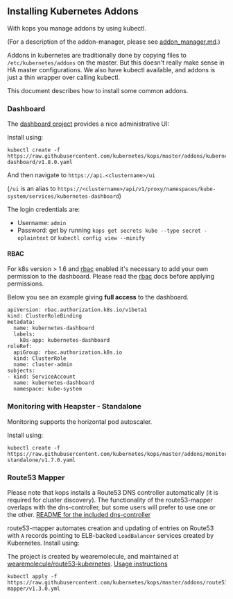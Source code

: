 ## Installing Kubernetes Addons

With kops you manage addons by using kubectl.

(For a description of the addon-manager, please see [addon_manager.md](addon_manager.md).)

Addons in kubernetes are traditionally done by copying files to `/etc/kubernetes/addons` on the master.  But this
doesn't really make sense in HA master configurations.  We also have kubectl available, and addons is just a thin
wrapper over calling kubectl.

This document describes how to install some common addons.

### Dashboard

The [dashboard project](https://github.com/kubernetes/dashboard) provides a nice administrative UI:

Install using:
```
kubectl create -f https://raw.githubusercontent.com/kubernetes/kops/master/addons/kubernetes-dashboard/v1.8.0.yaml
```

And then navigate to `https://api.<clustername>/ui`

(`/ui` is an alias to `https://<clustername>/api/v1/proxy/namespaces/kube-system/services/kubernetes-dashboard`)

The login credentials are:

* Username: `admin`
* Password: get by running `kops get secrets kube --type secret -oplaintext` or `kubectl config view --minify`

#### RBAC

For k8s version > 1.6 and [rbac](https://kubernetes.io/docs/admin/authorization/rbac/) enabled it's necessary to add your own permission to the dashboard. Please read the [rbac](https://kubernetes.io/docs/admin/authorization/rbac/) docs before applying permissions. 

Below you see an example giving **full access** to the dashboard.

```
apiVersion: rbac.authorization.k8s.io/v1beta1
kind: ClusterRoleBinding
metadata:
  name: kubernetes-dashboard
  labels:
    k8s-app: kubernetes-dashboard
roleRef:
  apiGroup: rbac.authorization.k8s.io
  kind: ClusterRole
  name: cluster-admin
subjects:
- kind: ServiceAccount
  name: kubernetes-dashboard
  namespace: kube-system
  ```

### Monitoring with Heapster - Standalone

Monitoring supports the horizontal pod autoscaler.

Install using:
```
kubectl create -f https://raw.githubusercontent.com/kubernetes/kops/master/addons/monitoring-standalone/v1.7.0.yaml
```


### Route53 Mapper

Please note that kops installs a Route53 DNS controller automatically (it is required for cluster discovery).
The functionality of the route53-mapper overlaps with the dns-controller, but some users will prefer to
use one or the other.
[README for the included dns-controller](https://github.com/kubernetes/kops/blob/master/dns-controller/README.md)

route53-mapper automates creation and updating of entries on Route53 with `A` records pointing
to ELB-backed `LoadBalancer` services created by Kubernetes. Install using:

The project is created by wearemolecule, and maintained at
[wearemolecule/route53-kubernetes](https://github.com/wearemolecule/route53-kubernetes).
[Usage instructions](addons/route53-mapper/README.md)

```
kubectl apply -f https://raw.githubusercontent.com/kubernetes/kops/master/addons/route53-mapper/v1.3.0.yml
```
